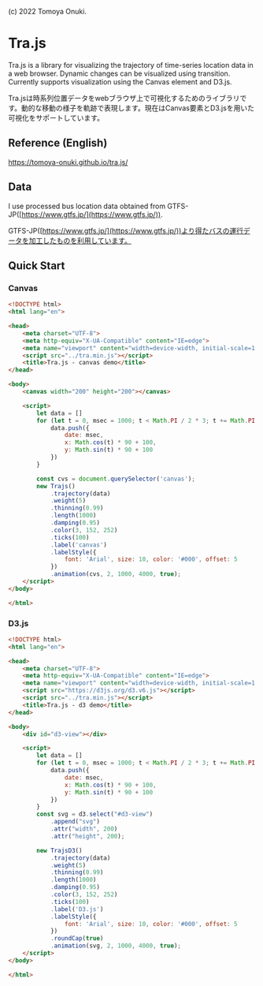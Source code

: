 (c) 2022 Tomoya Onuki.  

# Tra.js
Tra.js is a library for visualizing the trajectory of time-series location data in a web browser. Dynamic changes can be visualized using transition. Currently supports visualization using the Canvas element and D3.js.

Tra.jsは時系列位置データをwebブラウザ上で可視化するためのライブラリです。動的な移動の様子を軌跡で表現します。現在はCanvas要素とD3.jsを用いた可視化をサポートしています。

## Reference (English)
https://tomoya-onuki.github.io/tra.js/

## Data
I use processed bus location data obtained from GTFS-JP([https://www.gtfs.jp/](https://www.gtfs.jp/)).

GTFS-JP([https://www.gtfs.jp/](https://www.gtfs.jp/))より得たバスの運行データを加工したものを利用しています。


## Quick Start
### Canvas
```html
<!DOCTYPE html>
<html lang="en">

<head>
    <meta charset="UTF-8">
    <meta http-equiv="X-UA-Compatible" content="IE=edge">
    <meta name="viewport" content="width=device-width, initial-scale=1.0">
    <script src="../tra.min.js"></script>
    <title>Tra.js - canvas demo</title>
</head>

<body>
    <canvas width="200" height="200"></canvas>

    <script>
        let data = []
        for (let t = 0, msec = 1000; t < Math.PI / 2 * 3; t += Math.PI / 120, msec += 10) {
            data.push({
                date: msec,
                x: Math.cos(t) * 90 + 100,
                y: Math.sin(t) * 90 + 100
            })
        }

        const cvs = document.querySelector('canvas');
        new Trajs()
            .trajectory(data)
            .weight(5)
            .thinning(0.99)
            .length(1000)
            .damping(0.95)
            .color(3, 152, 252)
            .ticks(100)
            .label('canvas')
            .labelStyle({
                font: 'Arial', size: 10, color: '#000', offset: 5
            })
            .animation(cvs, 2, 1000, 4000, true);
    </script>
</body>

</html>
```

### D3.js
```html
<!DOCTYPE html>
<html lang="en">

<head>
    <meta charset="UTF-8">
    <meta http-equiv="X-UA-Compatible" content="IE=edge">
    <meta name="viewport" content="width=device-width, initial-scale=1.0">
    <script src="https://d3js.org/d3.v6.js"></script>
    <script src="../tra.min.js"></script>
    <title>Tra.js - d3 demo</title>
</head>

<body>
    <div id="d3-view"></div>

    <script>
        let data = []
        for (let t = 0, msec = 1000; t < Math.PI / 2 * 3; t += Math.PI / 120, msec += 10) {
            data.push({
                date: msec,
                x: Math.cos(t) * 90 + 100,
                y: Math.sin(t) * 90 + 100
            })
        }
        const svg = d3.select("#d3-view")
            .append("svg")
            .attr("width", 200)
            .attr("height", 200);

        new TrajsD3()
            .trajectory(data)
            .weight(5)
            .thinning(0.99)
            .length(1000)
            .damping(0.95)
            .color(3, 152, 252)
            .ticks(100)
            .label('D3.js')
            .labelStyle({
                font: 'Arial', size: 10, color: '#000', offset: 5
            })
            .roundCap(true)
            .animation(svg, 2, 1000, 4000, true);
    </script>
</body>

</html>
```
